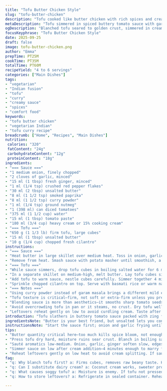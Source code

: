 ```yaml
---
title: "Tofu Butter Chicken Style"
slug: "tofu-butter-chicken"
description: "Tofu cooked like butter chicken with rich spices and creamy tomato sauce. Onion, garlic, ginger soften in butter, spices bloom releasing aroma. Tomatoes and cream add depth. Tofu blanched then seared until golden crust. Sauce blended smooth, simmered thick. Garnished with cilantro, served with rice or naan. Adapted for vegetarian diets, no nuts, gluten, or eggs. Perfect texture balance, spicy and creamy harmony."
metaDescription: "Tofu simmered in spiced buttery tomato sauce with garlic, ginger, and cream. Blanched, seared cubes for texture. Cilantro finish. Vegetarian, no nuts or gluten."
ogDescription: "Blanched tofu seared to golden crust, simmered in creamy tomato sauce spiked with garlic, ginger, red pepper flakes. Garnished cilantro. Vegetarian, hearty."
focusKeyphrase: "Tofu Butter Chicken Style"
date: 2025-09-25
draft: false
image: tofu-butter-chicken.png
author: "Emma"
prepTime: PT25M
cookTime: PT35M
totalTime: PT60M
recipeYield: "4 to 6 servings"
categories: ["Main Dishes"]
tags:
- "vegetarian"
- "Indian fusion"
- "tofu"
- "curry"
- "creamy sauce"
- "spices"
- "comfort food"
keywords:
- "tofu butter chicken"
- "vegetarian Indian"
- "tofu curry recipe"
breadcrumb: ["Home", "Recipes", "Main Dishes"]
nutrition: 
 calories: "320"
 fatContent: "24g"
 carbohydrateContent: "12g"
 proteinContent: "18g"
ingredients:
- "=== Sauce ==="
- "1 medium onion, finely chopped"
- "2 cloves of garlic, minced"
- "15 ml (1 tbsp) fresh ginger, minced"
- "1 ml (1/4 tsp) crushed red pepper flakes"
- "30 ml (2 tbsp) unsalted butter"
- "8 ml (1 1/2 tsp) smoked paprika"
- "8 ml (1 1/2 tsp) curry powder"
- "1 ml (1/4 tsp) ground nutmeg"
- "1 (398 ml) can diced tomatoes"
- "375 ml (1 1/2 cup) water"
- "15 ml (1 tbsp) tomato paste"
- "180 ml (3/4 cup) heavy cream or 15% cooking cream"
- "=== Tofu ==="
- "650 g (1 1/3 lb) firm tofu, large cubes"
- "15 ml (1 tbsp) unsalted butter"
- "10 g (1/4 cup) chopped fresh cilantro"
instructions:
- "=== Sauce ==="
- "Heat butter in large skillet over medium heat. Toss in onion, garlic, ginger, crushed red pepper. Sizzle until softened, about 5 minutes, watch edges brown slightly. Sprinkle smoked paprika, curry powder, nutmeg; stir 1 minute until fragrant, biff! smells sharp, earthy. Add canned tomatoes, water, tomato paste. Bring to boil, then simmer gently 12 minutes. The sauce thickens, edges bubble and darken."
- "Remove from heat. Smash sauce with potato masher until smoothish, a bit rustic, chunky bits lose. Back on low, swirl in cream. Simmer 4 minutes, sauce velvety. Adjust salt and pepper to balance brightness and spice. Keep warm."
- "=== Tofu ==="
- "While sauce simmers, drop tofu cubes in boiling salted water for 6 minutes—firm but no rubber. Drain, pat dry thoroughly with paper towels."
- "In a separate skillet on medium-high, melt butter. Lay tofu cubes single layer. Let them brown until nice golden crust forms, no flips too soon. Turn gently, brown all sides, total about 8 minutes. That crust means texture contrast—no soggy tofu here!"
- "Add tofu to warm sauce, nestle cubes carefully. Simmer together 4 minutes so tofu sucks up flavors."
- "Sprinkle chopped cilantro on top. Serve with basmati rice or warm naan bread if you want. Veg on side—steamed greens or roasted cauliflower punch."
- "=== Notes ==="
- "Using curry powder instead of garam masala brings a different mild earthiness; less complex but more versatile. Careful with butter quantity—too much kills the spices, too little burns them fast. If no fresh ginger, frozen works fine, adjust quantity to taste. For cream, heavy cream gives richer mouthfeel; 15% is lighter but still creamy."
- "Tofu texture is critical—firm, not soft or extra-firm unless you press well to dry. Water in tofu kills browning. The initial boiling firms it internally and removes beany taste."
- "Blending sauce is more than aesthetics—it smooths sharp tomato seeds, creates uniform texture; rustic bits tolerated if you prefer chunkier. Toast spices briefly—very important for aroma, don't rush or they burn bitter."
- "Avoid overcrowding tofu in pan or it steams, no crust. Dry tofu well or butter splatters aggressively."
- "Leftovers reheat gently on low to avoid curdling cream. Taste after reheating; sometimes need a splash of cream or water to loosen if thickened too much."
introduction: "Tofu slathers in buttery tomato sauce packed with zing from garlic, ginger, and a kick from red pepper flakes. I’ve swapped garam masala for curry powder here—makes a brighter punch. Boiling tofu first? Crucial move to firm up cubes and cut that raw soy taste. Then the golden crust, painstaking but worth it—no mush allowed. Cream stirs in last, sauce turns silky, red-orange gleam catching your eye. Smell shifts from sharp spices to mellow richness. Add cilantro; freshness pops. Eat with rice or naan; dipping is a must. Keeps well—just mind when reheating; creamy sauces can split. Learned this after botched leftovers. Texture and timing—my mantra."
ingredientsNote: "Butter is your best friend, but unsalted lets you control salt more precisely. If dairy’s no-go, coconut cream is an interesting swap, though watch for sweetness. Fresh ginger—preferably grated, not powdered—gives sharp aroma that dried ginger can’t mimic. I upped paprika slightly; some days yours may vary—adjust the spice mix to your nose and mood. Canned tomatoes vary; some are more acidic. A pinch of sugar can balance if your batch tastes sharp. The tofu needs blotting dry like crazy; moisture kills browning and makes the dish soggy. I usually press mine in a tofu press or wrapped in towels under a can for 10 mins before boiling for better texture. Cilantro finish essential—skip and dish feels lonely."
instructionsNote: "Start the sauce first; onion and garlic frying until translucent is where flavor foundation builds. If you skip sautéing the spices, powder stays raw, harsh. Pay attention to smells—smoked paprika adds warmth but can burn fast. I use a potato masher to break up the tomatoes in the pan—no blender needed, saves dishes, and I keep some texture because sauce should feel homemade, rustic. Boiling tofu is a subtle step—too long and it falls apart; too short and beany flavor remains. Dry well or tofu heats in water, no sear crust. Searing means patience—don’t flip too soon or cubes stick. When browning, you hear quiet crackles, edges darkening, smell like toasted nuts. Adding tofu to sauce lets flavor penetrate; don't rush here. Simmer lightly just enough, overcooking tofu makes it rubbery."
tips:
- "Butter quantity critical here—too much kills spice bloom, not enough burns them fast. Use unsalted butter to nudge salt control. Toast smoked paprika quick, watch smell change—burnt bitter easily. Fresh ginger grated, not powdered, lifts aroma sharpness; if frozen, adjust amount downward."
- "Press tofu dry hard, moisture ruins sear crust. Blanch in boiling salted water 5-6 mins firms inside, cuts beany taste but not too long or mushy. Pat cubes super dry after draining. Cook tofu in single layer, no crowding or it steams—lose crust, lose texture contrast."
- "Sauté aromatics low-medium. Onion, garlic, ginger soften slow, edges just golden not burnt. Add spices after softened onions, cook about 1 minute stirring. Smell changes sharply, earthy notes; don’t rush, stay near stove. When sauce thickens, mash with potato masher gently—leave some rustic bits."
- "Simmer sauce on low after cream addition—4 minutes enough to marry flavors but keep cream smooth. Adjust salt late. When adding tofu, nestle cubes, simmer few minutes so tofu soaks sauce. Avoid long simmer after tofu in or rubbery texture sets in."
- "Reheat leftovers gently on low heat to avoid cream splitting. If sauce thickens too much, add splash water or cream to loosen. Cilantro chopped fresh, sprinkled last, brightens aroma and balance. Skip cilantro, sauce feels flat or lonely."
faq:
- "q: Why blanch tofu first? a: Firms cubes, removes raw beany taste. Helps hold shape during sear. Not too long or tofu softens. Critical step before searing."
- "q: Can I substitute dairy cream? a: Coconut cream works, sweeter profile changes balance. Use less or skip sugar. Heavy cream richer mouthfeel; 15% lighter keeps sauce less heavy but still creamy."
- "q: What causes soggy tofu? a: Moisture is enemy. If tofu not pressed dry, water steams cubes instead of browning. Overcrowding pan leads to steam, no crust. Pat dry thoroughly, cook in batches if needed."
- "q: How to store leftovers? a: Refrigerate in sealed container. Reheat on low, stir often. Sauce thickens when cold, add splash water or cream while warming to loosen texture. Avoid high heat to stop cream from splitting."

---
```

